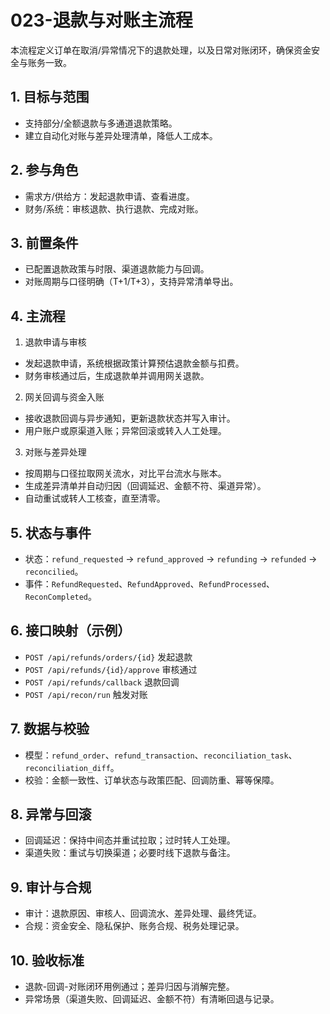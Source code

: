 # 023-退款与对账主流程

本流程定义订单在取消/异常情况下的退款处理，以及日常对账闭环，确保资金安全与账务一致。

## 1. 目标与范围
- 支持部分/全额退款与多通道退款策略。
- 建立自动化对账与差异处理清单，降低人工成本。

## 2. 参与角色
- 需求方/供给方：发起退款申请、查看进度。
- 财务/系统：审核退款、执行退款、完成对账。

## 3. 前置条件
- 已配置退款政策与时限、渠道退款能力与回调。
- 对账周期与口径明确（T+1/T+3），支持异常清单导出。

## 4. 主流程
1) 退款申请与审核
- 发起退款申请，系统根据政策计算预估退款金额与扣费。
- 财务审核通过后，生成退款单并调用网关退款。

2) 网关回调与资金入账
- 接收退款回调与异步通知，更新退款状态并写入审计。
- 用户账户或原渠道入账；异常回滚或转入人工处理。

3) 对账与差异处理
- 按周期与口径拉取网关流水，对比平台流水与账本。
- 生成差异清单并自动归因（回调延迟、金额不符、渠道异常）。
- 自动重试或转人工核查，直至清零。

## 5. 状态与事件
- 状态：`refund_requested` → `refund_approved` → `refunding` → `refunded` → `reconcilied`。
- 事件：`RefundRequested`、`RefundApproved`、`RefundProcessed`、`ReconCompleted`。

## 6. 接口映射（示例）
- `POST /api/refunds/orders/{id}` 发起退款
- `POST /api/refunds/{id}/approve` 审核通过
- `POST /api/refunds/callback` 退款回调
- `POST /api/recon/run` 触发对账

## 7. 数据与校验
- 模型：`refund_order`、`refund_transaction`、`reconciliation_task`、`reconciliation_diff`。
- 校验：金额一致性、订单状态与政策匹配、回调防重、幂等保障。

## 8. 异常与回滚
- 回调延迟：保持中间态并重试拉取；过时转人工处理。
- 渠道失败：重试与切换渠道；必要时线下退款与备注。

## 9. 审计与合规
- 审计：退款原因、审核人、回调流水、差异处理、最终凭证。
- 合规：资金安全、隐私保护、账务合规、税务处理记录。

## 10. 验收标准
- 退款-回调-对账闭环用例通过；差异归因与消解完整。
- 异常场景（渠道失败、回调延迟、金额不符）有清晰回退与记录。